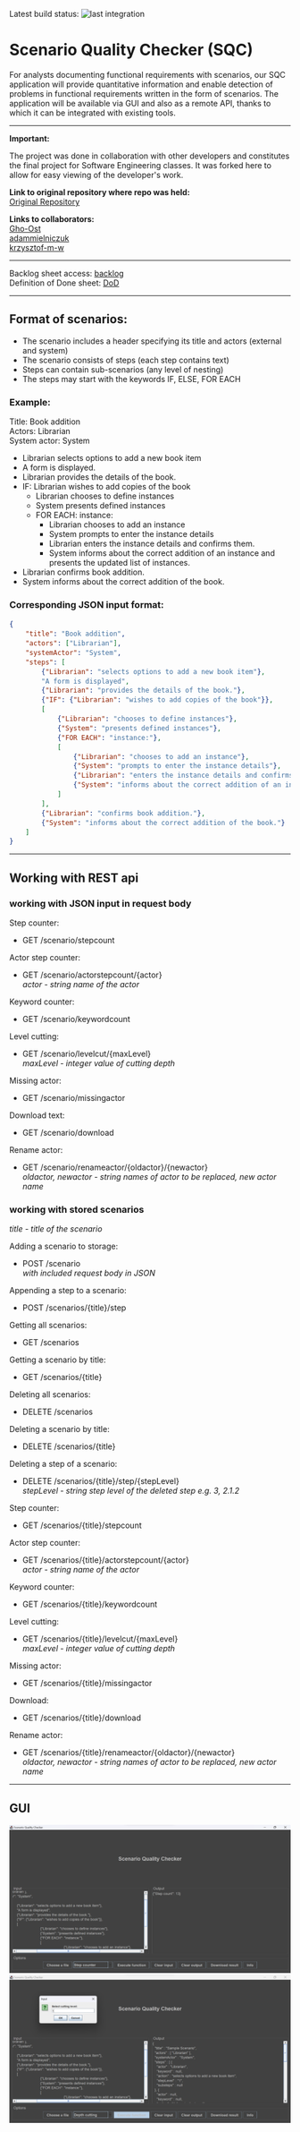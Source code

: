 Latest build status: 
![last integration](https://github.com/Gho-Ost/scenario-quality-checker/actions/workflows/integration.yml/badge.svg)

# Scenario Quality Checker (SQC)

For analysts documenting functional requirements with scenarios, our SQC application will provide quantitative information and enable detection of problems in functional requirements written in the form of scenarios. The application will be available via GUI and also as a remote API, thanks to which it can be integrated with existing tools.

---
<b>Important:</b><br>

The project was done in collaboration with other developers and constitutes the final project for Software Engineering classes. It was forked here to allow for easy viewing of the developer's work.

<b>Link to original repository where repo was held:</b> <br>
[Original Repository](https://github.com/Gho-Ost/scenario-quality-checker) <br>

<b>Links to collaborators:</b> <br>
[Gho-Ost](https://github.com/Gho-Ost) <br>
[adammielniczuk](https://github.com/adammielniczuk) <br>
[krzysztof-m-w](https://github.com/krzysztof-m-w) <br>

---
Backlog sheet access: [backlog](https://docs.google.com/spreadsheets/d/10xPEoCOPM9XNCSuVxjXvBpm4q6dU80llhul9FbcC-B8/edit?usp=sharing)<br>
Definition of Done sheet: [DoD](https://docs.google.com/spreadsheets/d/1tAZz23FwqmvO13xXP5R6w4fjLJbzPUflcsjcx2UOEy8/edit?usp=sharing)

---

## Format of scenarios:
- The scenario includes a header specifying its title and actors (external and system)
- The scenario consists of steps (each step contains text)
- Steps can contain sub-scenarios (any level of nesting)
- The steps may start with the keywords IF, ELSE, FOR EACH

### Example:<br>
Title: Book addition<br>
Actors:  Librarian<br>
System actor: System<br>

- Librarian selects options to add a new book item
- A form is displayed.
- Librarian provides the details of the book.
- IF: Librarian wishes to add copies of the book
    - Librarian chooses to define instances
    - System presents defined instances
    - FOR EACH: instance:
        - Librarian chooses to add an instance
        - System prompts to enter the instance details
        - Librarian enters the instance details and confirms them.
        - System informs about the correct addition of an instance and presents the updated list of instances.
- Librarian confirms book addition.
- System informs about the correct addition of the book.

### Corresponding JSON input format:<br>
```json
{
	"title": "Book addition",
	"actors": ["Librarian"],
	"systemActor": "System",
	"steps": [
		{"Librarian": "selects options to add a new book item"},
		"A form is displayed",
		{"Librarian": "provides the details of the book."},
		{"IF": {"Librarian": "wishes to add copies of the book"}},
		[
			{"Librarian": "chooses to define instances"},
			{"System": "presents defined instances"},
			{"FOR EACH": "instance:"},
			[
				{"Librarian": "chooses to add an instance"},
				{"System": "prompts to enter the instance details"},
				{"Librarian": "enters the instance details and confirms them."},
				{"System": "informs about the correct addition of an instance and presents the updated list of instances."}
			]
		],
		{"Librarian": "confirms book addition."},
		{"System": "informs about the correct addition of the book."}
	]
}
```

---

## Working with REST api

### working with JSON input in request body

Step counter:
- GET /scenario/stepcount

Actor step counter:
- GET /scenario/actorstepcount/{actor}<br>
*actor - string name of the actor*

Keyword counter:
- GET /scenario/keywordcount

Level cutting:
- GET /scenario/levelcut/{maxLevel} <br>
*maxLevel - integer value of cutting depth*

Missing actor:
- GET /scenario/missingactor

Download text:
- GET /scenario/download

Rename actor:
- GET /scenario/renameactor/{oldactor}/{newactor} <br>
*oldactor, newactor - string names of actor to be replaced, new actor name*

### working with stored scenarios
*title - title of the scenario*

Adding a scenario to storage:
- POST /scenario <br>
*with included request body in JSON*

Appending a step to a scenario:
- POST /scenarios/{title}/step

Getting all scenarios:
- GET /scenarios

Getting a scenario by title:
- GET /scenarios/{title}

Deleting all scenarios:
- DELETE /scenarios

Deleting a scenario by title:
- DELETE /scenarios/{title}

Deleting a step of a scenario:
- DELETE /scenarios/{title}/step/{stepLevel}<br>
*stepLevel - string step level of the deleted step e.g. 3, 2.1.2*

Step counter:
- GET /scenarios/{title}/stepcount

Actor step counter:
- GET /scenarios/{title}/actorstepcount/{actor}<br>
*actor - string name of the actor*

Keyword counter:
- GET /scenarios/{title}/keywordcount

Level cutting:
- GET /scenarios/{title}/levelcut/{maxLevel} <br>
*maxLevel - integer value of cutting depth*

Missing actor:
- GET /scenarios/{title}/missingactor

Download:
- GET /scenarios/{title}/download

Rename actor:
- GET /scenarios/{title}/renameactor/{oldactor}/{newactor} <br>
*oldactor, newactor - string names of actor to be replaced, new actor name*

---

## GUI
![image](https://github.com/MatTheTab/scenario-quality-checker/blob/main/GUI_images/Screenshot%202023-07-05%20122952.png)<br>
![image](https://github.com/MatTheTab/scenario-quality-checker/blob/main/GUI_images/Screenshot%202023-07-05%20123101.png)
